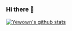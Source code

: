 ### Hi there 👋

<!--
**yeqown/yeqown** is a ✨ _special_ ✨ repository because its `README.md` (this file) appears on your GitHub profile.

Here are some ideas to get you started:

- 🔭 I’m currently working on ...
- 🌱 I’m currently learning ...
- 👯 I’m looking to collaborate on ...
- 🤔 I’m looking for help with ...
- 💬 Ask me about ...
- 📫 How to reach me: ...
- 😄 Pronouns: ...
- ⚡ Fun fact: ...
-->

[![Yewown's github stats](https://github-readme-stats.vercel.app/api?username=yeqown&count_private=true&show_icons=true)](https://github.com/anuraghazra/github-readme-stats)

